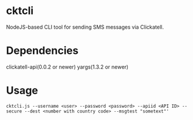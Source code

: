 cktcli
======

NodeJS-based CLI tool for sending SMS messages via Clickatell.

Dependencies
============

clickatell-api(0.0.2 or newer)
yargs(1.3.2 or newer)

Usage
=====

```
cktcli.js --username <user> --password <password> --apiid <API ID> --secure --dest <number with country code> --msgtest "sometext"'
```
